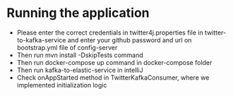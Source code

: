 # Running the application
- Please enter the correct credentials in twitter4j.properties file in twitter-to-kafka-service 
and enter your github password and url on bootstrap.yml file of config-server
- Then run mvn install -DskipTests command
- Then run docker-compose up command in docker-compose folder
- Then run kafka-to-elastic-service in intelliJ
- Check onAppStarted method in TwitterKafkaConsumer, where we implemented initialization logic